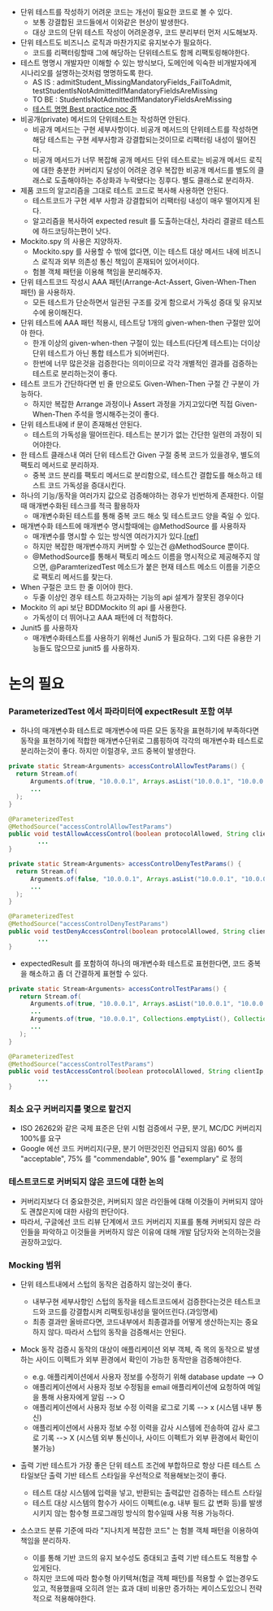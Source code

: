 * 단위 테스트를 작성하기 어려운 코드는 개선이 필요한 코드로 볼 수 있다.
  * 보통 강결합된 코드들에서 이와같은 현상이 발생한다. 
  * 대상 코드의 단위 테스트 작성이 어려운경우, 코드 분리부터 먼저 시도해보자.
* 단위 테스트도 비즈니스 로직과 마찬가지로 유지보수가 필요하다. 
  * 코드를 리팩터링할때 그에 해당하는 단위테스트도 함께 리팩토링해야한다.
* 테스트 명명시 개발자만 이해할 수 있는 방식보다, 도메인에 익숙한 비개발자에게 시나리오를 설명하는것처럼 명명하도록 한다.
  * AS IS : admitStudent_MissingMandatoryFields_FailToAdmit, testStudentIsNotAdmittedIfMandatoryFieldsAreMissing
  * TO BE : StudentIsNotAdmittedIfMandatoryFieldsAreMissing
  * [테스트 명명 Best practice poc 중](https://github.com/JisooOh94/study/blob/master/UnitTesting/11.%20%EB%8B%A8%EC%9C%84%20%ED%85%8C%EC%8A%A4%ED%8A%B8%20%EB%AA%85%EB%AA%85.md)
* 비공개(private) 메서드의 단위테스트는 작성하면 안된다.
  * 비공개 메서드는 구현 세부사항이다. 비공개 메서드의 단위테스트를 작성하면 해당 테스트는 구현 세부사항과 강결합되는것이므로 리팩터링 내성이 떨어진다.
  * 비공개 메서드가 너무 복잡해 공개 메서드 단위 테스트로는 비공개 메서드 로직에 대한 충분한 커버리지 달성이 어려운 경우 복잡한 비공개 메서드를 별도의 클래스로 도출해야하는 추상화과 누락됐다는 징후다. 별도 클래스로 분리하자.
* 제품 코드의 알고리즘을 그대로 테스트 코드로 복사해 사용하면 안된다.
  * 테스트코드가 구현 세부 사항과 강결합되어 리팩터링 내성이 매우 떨어지게 된다.
  * 알고리즘을 복사하여 expected result 를 도출하는대신, 차라리 결괄르 테스트에 하드코딩하는편이 낫다.
* Mockito.spy 의 사용은 지양하자.
  * Mockito.spy 를 사용할 수 밖에 없다면, 이는 테스트 대상 메서드 내에 비즈니스 로직과 외부 의존성 통신 책임이 혼재되어 있어서이다.
  * 험블 객체 패턴을 이용해 책임을 분리해주자.
* 단위 테스트코드 작성시 AAA 패턴(Arrange-Act-Assert, Given-When-Then 패턴) 을 사용하자.
  * 모든 테스트가 단순하면서 일관된 구조를 갖게 함으로서 가독성 증대 및 유지보수에 용이해진다.
* 단위 테스트에 AAA 패턴 적용시, 테스트당 1개의 given-when-then 구절만 있어야 한다.
  * 한개 이상의 given-when-then 구절이 있는 테스트(다단계 테스트)는 더이상 단위 테스트가 아닌 통합 테스트가 되어버린다.
  * 한번에 너무 많은것을 검증한다는 의미이므로 각각 개별적인 결과를 검증하는 테스트로 분리하는것이 좋다.
* 테스트 코드가 간단하다면 빈 줄 만으로도 Given-When-Then 구절 간 구분이 가능하다.
  * 하지만 복잡한 Arrange 과정이나 Assert 과정을 가지고있다면 직접 Given-When-Then 주석을 명시해주는것이 좋다.
* 단위 테스트내에 if 문이 존재해선 안된다.
  * 테스트의 가독성을 떨어뜨린다. 테스트는 분기가 없는 간단한 일련의 과정이 되어야한다.
* 한 테스트 클래스내 여러 단위 테스트간 Given 구절 중복 코드가 있을경우, 별도의 팩토리 메서드로 분리하자.
  * 중복 코드 분리를 팩토리 메서드로 분리함으로, 테스트간 결합도를 해소하고 테스트 코드 가독성을 증대시킨다.
* 하나의 기능/동작을 여러가지 값으로 검증해야하는 경우가 빈번하게 존재한다. 이럴때 매개변수화된 테스크를 적극 활용하자 
  * 매개변수화된 테스트를 통해 중복 코드 해소 및 테스트코드 양을 죽일 수 있다.
* 매개변수화 테스트에 매개변수 명시할때에는 @MethodSource 를 사용하자
  * 매개변수를 명시할 수 있는 방식엔 여러가지가 있다.[[ref]](https://www.baeldung.com/parameterized-tests-junit-5#sources) 
  * 하지만 복잡한 매개변수까지 커버할 수 있는건 @MethodSource 뿐이다.
  * @MethodSource를 통해서 팩토리 메소드 이름을 명시적으로 제공해주지 않으면, @ParamterizedTest 메소드가 붙은 현재 테스트 메소드 이름을 기준으로 팩토리 메서드를 찾는다.
* When 구절은 코드 한 줄 이어야 한다.
  * 두줄 이상인 경우 테스트 하고자하는 기능의 api 설계가 잘못된 경우이다
* Mockito 의 api 보단 BDDMockito 의 api 를 사용한다.
  * 가독성이 더 뛰어나고 AAA 패턴에 더 적합하다.
* Junit5 를 사용하자
  * 매개변수화테스트를 사용하기 위해선 Juni5 가 필요하다. 그외 다른 유용한 기능들도 많으므로 junit5 를 사용하자.

# 논의 필요
### ParameterizedTest 에서 파라미터에 expectResult 포함 여부
* 하나의 매개변수화 테스트로 매개변수에 따른 모든 동작을 표현하기에 부족하다면 동작을 표현하기에 적합한 매개변수단위로 그룹핑하여 각각의 매개변수화 테스트로 분리하는것이 좋다. 하지만 이럴경우, 코드 중복이 발생한다.
```java
private static Stream<Arguments> accessControlAllowTestParams() {
  return Stream.of(
      Arguments.of(true, "10.0.0.1", Arrays.asList("10.0.0.1", "10.0.0.2", "10.0.0.3"), Arrays.asList("10.0.0.4")),
      ...  
  );
}

@ParameterizedTest
@MethodSource("accessControlAllowTestParams")
public void testAllowAccessControl(boolean protocolAllowed, String clientIp, List<String> allowIpAclList, List<String> denyIpAclList) {
        ...
}

private static Stream<Arguments> accessControlDenyTestParams() {
  return Stream.of(
      Arguments.of(false, "10.0.0.1", Arrays.asList("10.0.0.1", "10.0.0.2", "10.0.0.3"), Arrays.asList("10.0.0.4")),
      ...
  );
}

@ParameterizedTest
@MethodSource("accessControlDenyTestParams")
public void testDenyAccessControl(boolean protocolAllowed, String clientIp, List<String> allowIpAclList, List<String> denyIpAclList) {
        ...
}
```

* expectedResult 를 포함하여 하나의 매개변수화 테스트로 표현한다면, 코드 중복을 해소하고 좀 더 간결하게 표현할 수 있다. 
```java
private static Stream<Arguments> accessControlTestParams() {
   return Stream.of(
      Arguments.of(true, "10.0.0.1", Arrays.asList("10.0.0.1", "10.0.0.2", "10.0.0.3"), Arrays.asList("10.0.0.4"), AccessControlPolicy.ALLOW),
      ...
      Arguments.of(true, "10.0.0.1", Collections.emptyList(), Collections.emptyList(), AccessControlPolicy.DENY),
      ...
   );
}

@ParameterizedTest
@MethodSource("accessControlTestParams")
public void testAccessControl(boolean protocolAllowed, String clientIp, List<String> allowIpAclList, List<String> denyIpAclList, AccessControlPolicy expectedResult) { 
        ...
}
```

### 최소 요구 커버리지를 몇으로 할건지 
* ISO 26262와 같은 국제 표준은 단위 시험 검증에서 구문, 분기, MC/DC 커버리지 100%를 요구
* Google 에선 코드 커버리지(구문, 분기 어떤것인진 언급되지 않음) 60% 를 "acceptable", 75% 를 "commendable", 90% 를 "exemplary" 로 정의

### 테스트코드로 커버되지 않은 코드에 대한 논의
* 커버리지보다 더 중요한것은, 커버되지 않은 라인들에 대해 이것들이 커버되지 않아도 괜찮은지에 대한 사람의 판단이다.
* 따라서, 구글에선 코드 리뷰 단계에서 코드 커버리지 지표를 통해 커버되지 않은 라인들을 파악하고 이것들을 커버하지 않은 이유에 대해 개발 담당자와 논의하는것을 권장하고있다.

### Mocking 범위
* 단위 테스트내에서 스텁의 동작은 검증하지 않는것이 좋다.
   * 내부구현 세부사항인 스텁의 동작을 테스트코드에서 검증한다는것은 테스트코드와 코드를 강결합시켜 리팩토링내성을 떨어뜨린다.(과잉명세)
   * 최종 결과만 올바르다면, 코드내부에서 최종결과를 어떻게 생산하는지는 중요하지 않다. 따라서 스텁의 동작을 검증해서는 안된다.

* Mock 동작 검증시 동작의 대상이 애플리케이션 외부 객체, 즉 목의 동작으로 발생하는 사이드 이펙트가 외부 환경에서 확인이 가능한 동작만을 검증해야한다.
   * e.g. 애플리케이션에서 사용자 정보를 수정하기 위해 database update --> O
   * 애플리케이션에서 사용자 정보 수정됨을 email 애플리케이션에 요청하여 메일을 통해 사용자에게 알림 --> O
   * 애플리케이션에서 사용자 정보 수정 이력을 로그로 기록 --> x (시스템 내부 통신)
   * 애플리케이션에서 사용자 정보 수정 이력을 감사 시스템에 전송하여 감사 로그로 기록 --> X (시스템 외부 통신이나, 사이드 이펙트가 외부 환경에서 확인이 불가능)

* 출력 기반 테스트가 가장 좋은 단위 테스트 조건에 부합하므로 항상 다른 테스트 스타일보단 출력 기반 테스트 스타일을 우선적으로 적용해보는것이 좋다.
    * 테스트 대상 시스템에 입력을 넣고, 반환되는 출력값만 검증하는 테스트 스타일
    * 테스트 대상 시스템의 함수가 사이드 이펙트(e.g. 내부 필드 값 변화 등)를 발생시키지 않는 함수형 프로그래밍 방식의 함수일때 사용 적용 가능하다.

* 소스코드 분류 기준에 따라 "지나치게 복잡한 코드" 는 험블 객체 패턴을 이용하여 책임을 분리하자.
    * 이를 통해 기반 코드의 유지 보수성도 증대되고 출력 기반 테스트도 적용할 수 있게된다.
    * 하지만 코드에 따라 함수형 아키텍쳐(험글 객체 패턴)를 적용할 수 없는경우도 있고, 적용했을때 오히려 얻는 효과 대비 비용만 증가하는 케이스도있으니 전략적으로 적용해야한다.